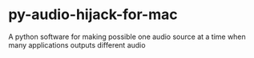 # py-audio-hijack-for-mac
A python software for making possible one audio source at a time when many applications outputs different audio
